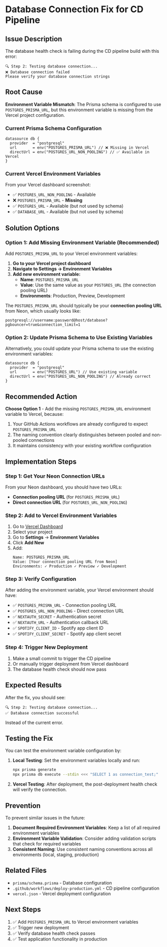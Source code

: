 # Database Connection Fix for CD Pipeline

## Issue Description

The database health check is failing during the CD pipeline build with this error:

```
🔍 Step 2: Testing database connection...
❌ Database connection failed
Please verify your database connection strings
```

## Root Cause

**Environment Variable Mismatch**: The Prisma schema is configured to use `POSTGRES_PRISMA_URL`, but this environment variable is missing from the Vercel project configuration.

### Current Prisma Schema Configuration
```prisma
datasource db {
  provider  = "postgresql"
  url       = env("POSTGRES_PRISMA_URL") // ❌ Missing in Vercel
  directUrl = env("POSTGRES_URL_NON_POOLING") // ✅ Available in Vercel
}
```

### Current Vercel Environment Variables
From your Vercel dashboard screenshot:
- ✅ `POSTGRES_URL_NON_POOLING` - Available
- ❌ `POSTGRES_PRISMA_URL` - **Missing**
- ✅ `POSTGRES_URL` - Available (but not used by schema)
- ✅ `DATABASE_URL` - Available (but not used by schema)

## Solution Options

### Option 1: Add Missing Environment Variable (Recommended)

Add `POSTGRES_PRISMA_URL` to your Vercel environment variables:

1. **Go to your Vercel project dashboard**
2. **Navigate to Settings → Environment Variables**
3. **Add new environment variable:**
   - **Name**: `POSTGRES_PRISMA_URL`
   - **Value**: Use the same value as your `POSTGRES_URL` (the connection pooling URL)
   - **Environments**: Production, Preview, Development

The `POSTGRES_PRISMA_URL` should typically be your **connection pooling URL** from Neon, which usually looks like:
```
postgresql://username:password@host/database?pgbouncer=true&connection_limit=1
```

### Option 2: Update Prisma Schema to Use Existing Variables

Alternatively, you could update your Prisma schema to use the existing environment variables:

```prisma
datasource db {
  provider  = "postgresql"
  url       = env("POSTGRES_URL") // Use existing variable
  directUrl = env("POSTGRES_URL_NON_POOLING") // Already correct
}
```

## Recommended Action

**Choose Option 1** - Add the missing `POSTGRES_PRISMA_URL` environment variable to Vercel, because:

1. Your GitHub Actions workflows are already configured to expect `POSTGRES_PRISMA_URL`
2. The naming convention clearly distinguishes between pooled and non-pooled connections
3. It maintains consistency with your existing workflow configuration

## Implementation Steps

### Step 1: Get Your Neon Connection URLs

From your Neon dashboard, you should have two URLs:
- **Connection pooling URL** (for `POSTGRES_PRISMA_URL`)
- **Direct connection URL** (for `POSTGRES_URL_NON_POOLING`)

### Step 2: Add to Vercel Environment Variables

1. Go to [Vercel Dashboard](https://vercel.com/dashboard)
2. Select your project
3. Go to **Settings** → **Environment Variables**
4. Click **Add New**
5. Add:
   ```
   Name: POSTGRES_PRISMA_URL
   Value: [Your connection pooling URL from Neon]
   Environments: ✓ Production ✓ Preview ✓ Development
   ```

### Step 3: Verify Configuration

After adding the environment variable, your Vercel environment should have:

- ✅ `POSTGRES_PRISMA_URL` - Connection pooling URL
- ✅ `POSTGRES_URL_NON_POOLING` - Direct connection URL  
- ✅ `NEXTAUTH_SECRET` - Authentication secret
- ✅ `NEXTAUTH_URL` - Authentication callback URL
- ✅ `SPOTIFY_CLIENT_ID` - Spotify app client ID
- ✅ `SPOTIFY_CLIENT_SECRET` - Spotify app client secret

### Step 4: Trigger New Deployment

1. Make a small commit to trigger the CD pipeline
2. Or manually trigger deployment from Vercel dashboard
3. The database health check should now pass

## Expected Results

After the fix, you should see:

```
🔍 Step 2: Testing database connection...
✅ Database connection successful
```

Instead of the current error.

## Testing the Fix

You can test the environment variable configuration by:

1. **Local Testing**: Set the environment variables locally and run:
   ```bash
   npx prisma generate
   npx prisma db execute --stdin <<< "SELECT 1 as connection_test;"
   ```

2. **Vercel Testing**: After deployment, the post-deployment health check will verify the connection.

## Prevention

To prevent similar issues in the future:

1. **Document Required Environment Variables**: Keep a list of all required environment variables
2. **Environment Variable Validation**: Consider adding validation scripts that check for required variables
3. **Consistent Naming**: Use consistent naming conventions across all environments (local, staging, production)

## Related Files

- `prisma/schema.prisma` - Database configuration
- `.github/workflows/deploy-production.yml` - CD pipeline configuration
- `vercel.json` - Vercel deployment configuration

## Next Steps

1. ✅ Add `POSTGRES_PRISMA_URL` to Vercel environment variables
2. ✅ Trigger new deployment  
3. ✅ Verify database health check passes
4. ✅ Test application functionality in production